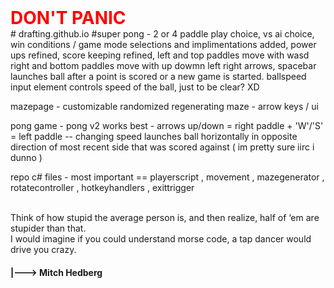 <h1 style="color: red; margin: 0px auto; ">DON'T
PANIC</h1>
# drafting.github.io
#super pong
- 2 or 4 paddle play choice, vs ai choice, win conditions / game mode selections and implimentations added, power ups refined, score keeping refined, left and top paddles move with wasd right and bottom paddles move with up dowmn left right arrows, spacebar launches ball after a point is scored or a new game is started. ballspeed input element controls speed of the ball, just to be clear? XD 

mazepage - customizable randomized regenerating maze - arrow keys / ui

pong game - pong v2 works best - arrows up/down = right paddle + 'W'/'S' = left paddle -- changing speed launches ball horizontally in opposite direction of most recent side that was scored against ( im pretty sure iirc i dunno )

repo c# files - most important == playerscript , movement , mazegenerator , rotatecontroller , hotkeyhandlers , exittrigger 

<quote>
<br/>
Think of how stupid the average person is, and then realize, half of ‘em are stupider than that.
<br/>                                                                                                    
I would imagine if you could understand morse code, a tap dancer would drive you crazy.
</quote>
<h4>
|---> Mitch Hedberg
</h4>
